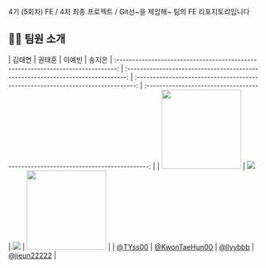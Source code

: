 4기 (5회차) FE / 4차 최종 프로젝트 / Git선~을 제압해~ 팀의 FE 리포지토리입니다

## 👩‍🚀 팀원 소개 

|                                      김태연                                      |                                      권태훈                                      |                                      이예빈                                      |                                      송지은                                       |  :------------------------------------------------------------------------------: | :------------------------------------------------------------------------------: | :------------------------------------------------------------------------------: | :-------------------------------------------------------------------------------: |
| <img width="160px" src="https://github.com/user-attachments/assets/ab18c001-6f75-4c10-80e5-2436544fb543" /> | <img src="https://avatars.githubusercontent.com/u/56614716?v=4" /> | <img src="https://avatars.githubusercontent.com/u/105144795?v=4" /> | <img width="160px" src="https://github.com/user-attachments/assets/1e8272aa-8254-40b3-bd30-a37bbf1db577" /> | 
|                [@TYss00](https://github.com/TYss00)                  |                  [@KwonTaeHun00](https://github.com/KwonTaeHun00)                 |                    [@llyybbb](https://github.com/llyybbb)                    |                     [@jieun22222](https://github.com/jieun22222)                     |

<br>
